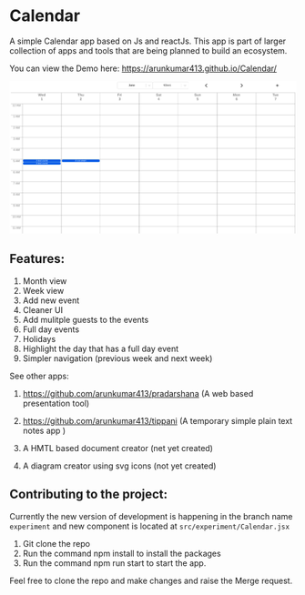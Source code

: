 # Calendar

A simple Calendar app based on Js and reactJs. This app is part of larger collection of apps and tools that are being planned to build an ecosystem.

You can view the Demo here: https://arunkumar413.github.io/Calendar/

![Calendar screenshot](./src/screenshots/calendar.png)

## Features:

1. Month view
2. Week view
3. Add new event
4. Cleaner UI
5. Add mulitple guests to the events
6. Full day events
7. Holidays
8. Highlight the day that has a full day event
9. Simpler navigation (previous week and next week)

See other apps:

1. https://github.com/arunkumar413/pradarshana (A web based presentation tool)

2. https://github.com/arunkumar413/tippani (A temporary simple plain text notes app )

3. A HMTL based document creator (net yet created)

4. A diagram creator using svg icons (not yet created)

## Contributing to the project:

Currently the new version of development is happening in the branch name `experiment` and new component is located at `src/experiment/Calendar.jsx`

1. Git clone the repo
2. Run the command npm install to install the packages
3. Run the command npm run start to start the app.

Feel free to clone the repo and make changes and raise the Merge request.
